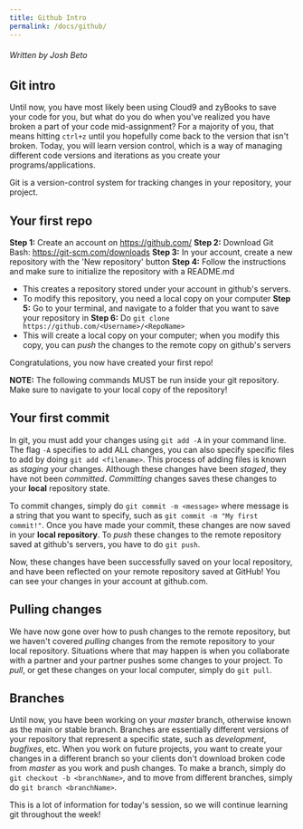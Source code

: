 ```yaml
---
title: Github Intro
permalink: /docs/github/
---
```


###### Written by Josh Beto

## Git intro

Until now, you have most likely been using Cloud9 and zyBooks to save your code for you, but what do you do
when you've realized you have broken a part of your code mid-assignment? For a majority of you, that means
hitting `ctrl+z` until you hopefully come back to the version that isn't broken. Today, you will learn version control,
which is a way of managing different code versions and iterations as you create your programs/applications.

Git is a version-control system for tracking changes in your repository, your project.

## Your first repo

**Step 1:** Create an account on https://github.com/
**Step 2:** Download Git Bash: https://git-scm.com/downloads
**Step 3:** In your account, create a new repository with the 'New repository' button
**Step 4:** Follow the instructions and make sure to initialize the repository with a README.md
 * This creates a repository stored under your account in github's servers.
 * To modify this repository, you need a local copy on your computer
**Step 5:** Go to your terminal, and navigate to a folder that you want to save your repository in
**Step 6:** Do `git clone https://github.com/<Username>/<RepoName>`
 * This will create a local copy on your computer; when you modify this copy, you can *push* the changes to the remote copy on github's servers

 Congratulations, you now have created your first repo!

**NOTE:** The following commands MUST be run inside your git repository. Make sure to navigate to your local copy of the repository!

 ## Your first commit

 In git, you must add your changes using `git add -A` in your command line. The flag `-A` specifies to add ALL changes, you can also specify specific files to add 
 by doing `git add <filename>`. This process of adding files is known as *staging* your changes. Although these changes have been *staged*, they have not been *committed*.
 *Committing* changes saves these changes to your **local** repository state. 

 To commit changes, simply do `git commit -m <message>` where message is a string that you want to specify, such as `git commit -m "My first commit!"`. Once you have made your
 commit, these changes are now saved in your **local repository**. To *push* these changes to the remote repository saved at github's servers, you have to do `git push`.

 Now, these changes have been successfully saved on your local repository, and have been reflected on your remote repository saved at GitHub! You can see your changes
 in your account at github.com.

 ## Pulling changes

 We have now gone over how to push changes to the remote repository, but we haven't covered *pulling* changes from the remote repository to your local repository. 
 Situations where that may happen is when you collaborate with a partner and your partner pushes some changes to your project. To *pull*, or get these changes on
 your local computer, simply do `git pull`.

 ## Branches

 Until now, you have been working on your *master* branch, otherwise known as the main or stable branch. Branches are essentially different versions of your
 repository that represent a specific state, such as *development*, *bugfixes*, etc. When you work on future projects, you want to create your changes in
 a different branch so your clients don't download broken code from *master* as you work and push changes. To make a branch, simply do `git checkout -b <branchName>`, and
 to move from different branches, simply do `git branch <branchName>`.

 This is a lot of information for today's session, so we will continue learning git throughout the week!